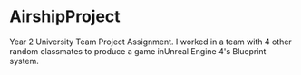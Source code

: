 # AirshipProject
Year 2 University Team Project Assignment. I worked in a team with 4 other random classmates to produce a game inUnreal Engine 4's Blueprint system.
